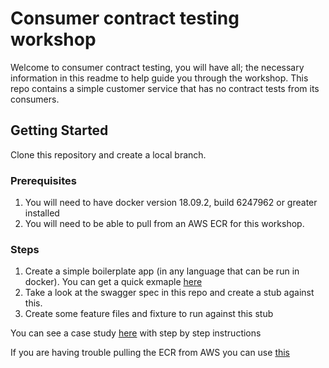 # Consumer contract testing workshop

Welcome to consumer contract testing, you will have all; the necessary information in this readme to 
help guide you through the workshop. This repo contains a simple customer service that has
no contract tests from its consumers.

## Getting Started

Clone this repository and create a local branch.

### Prerequisites

1. You will need to have docker version 18.09.2, build 6247962 or greater installed
2. You will need to be able to pull from an AWS ECR for this workshop.


### Steps

1. Create a simple boilerplate app (in any language that can be run in docker). You can get a quick exmaple
[here](https://github.com/ComparetheMarket/engineering.consumer-contract-testing.docker)
2. Take a look at the swagger spec in this repo and create a stub against this.
3. Create some feature files and fixture to run against this stub

You can see a case study [here](https://engineering-docs-test.vassily.io/docs/testing/consumer-contract-testing/case-study/) with step by step instructions

If you are having trouble pulling the ECR from AWS you can use [this](https://cloud.docker.com/u/rgparkins/repository/docker/rgparkins/contract-testing-base) 